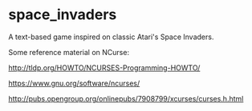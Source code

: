 # space_invaders

A text-based game inspired on classic Atari's Space Invaders.

Some reference material on NCurse:

http://tldp.org/HOWTO/NCURSES-Programming-HOWTO/

https://www.gnu.org/software/ncurses/

http://pubs.opengroup.org/onlinepubs/7908799/xcurses/curses.h.html
